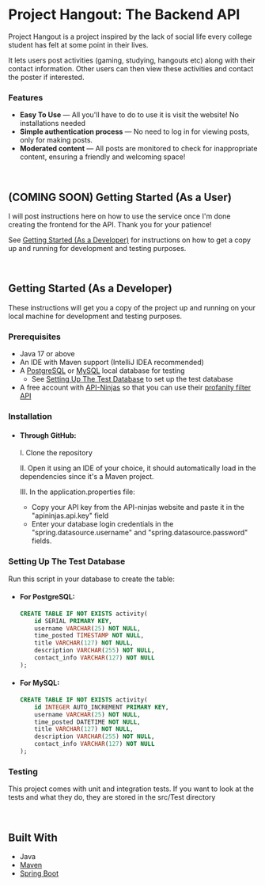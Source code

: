 # Project Hangout: The Backend API

Project Hangout is a project inspired by the lack of social life every college student has felt at some point in their lives.

It lets users post activities (gaming, studying, hangouts etc) along with their contact information. Other users can then view these activities and contact the poster if interested.

### Features
* **Easy To Use** — All you'll have to do to use it is visit the website! No installations needed
* **Simple authentication process** — No need to log in for viewing posts, only for making posts.
* **Moderated content** — All posts are monitored to check for inappropriate content, ensuring a friendly and welcoming space!
<br>

## (COMING SOON) Getting Started (As a User)

I will post instructions here on how to use the service once I'm done creating the frontend for the API. Thank you for your patience!

See [Getting Started (As a Developer)](#getting-started-as-a-developer) for instructions on how to get a copy up and running for development and testing purposes.

<br>

## Getting Started (As a Developer)

These instructions will get you a copy of the project up and running on your local machine for development and testing purposes. 

### Prerequisites
* Java 17 or above
* An IDE with Maven support (IntelliJ IDEA recommended)
* A [PostgreSQL](https://www.w3schools.com/postgresql/postgresql_install.php) or [MySQL](https://www.geeksforgeeks.org/how-to-install-mysql-in-windows/) local database for testing
  * See [Setting Up The Test Database](#setting-up-the-test-database) to set up the test database
* A free account with [API-Ninjas](https://api-ninjas.com/) so that you can use their [profanity filter API](https://api-ninjas.com/api/profanityfilter)

### Installation

* #### Through GitHub:
    I. Clone the repository
  
    II. Open it using an IDE of your choice, it should automatically load in the dependencies since it's a Maven project.

    III. In the application.properties file:
  * Copy your API key from the API-ninjas website and paste it in the "apininjas.api.key" field
  * Enter your database login credentials in the "spring.datasource.username" and "spring.datasource.password" fields.


### Setting Up The Test Database
Run this script in your database to create the table:

* #### For PostgreSQL:
  ```sql
  CREATE TABLE IF NOT EXISTS activity(
      id SERIAL PRIMARY KEY,
      username VARCHAR(25) NOT NULL,
      time_posted TIMESTAMP NOT NULL,
      title VARCHAR(127) NOT NULL,
      description VARCHAR(255) NOT NULL,
      contact_info VARCHAR(127) NOT NULL
  );
  ```

* #### For MySQL:
  ```sql
  CREATE TABLE IF NOT EXISTS activity(
      id INTEGER AUTO_INCREMENT PRIMARY KEY,
      username VARCHAR(25) NOT NULL,
      time_posted DATETIME NOT NULL,
      title VARCHAR(127) NOT NULL,
      description VARCHAR(255) NOT NULL,
      contact_info VARCHAR(127) NOT NULL
  );
  ```

### Testing

This project comes with unit and integration tests. If you want to look at the tests and what they do, they are stored in the src/Test directory

<br>

## Built With

* Java
* [Maven](https://maven.apache.org/)
* [Spring Boot](https://start.spring.io/)
